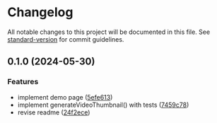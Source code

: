 # Changelog

All notable changes to this project will be documented in this file. See [standard-version](https://github.com/conventional-changelog/standard-version) for commit guidelines.

## 0.1.0 (2024-05-30)


### Features

* implement demo page ([5efe613](https://github.com/Gumball12/generate-video-dumbnail/commit/5efe61320d2fa5ab79de6c003a0b26c1858bd43e))
* implement generateVideoThumbnail() with tests ([7459c78](https://github.com/Gumball12/generate-video-dumbnail/commit/7459c783e27aa0a5b8c11f26af06547badd6ede8))
* revise readme ([24f2ece](https://github.com/Gumball12/generate-video-dumbnail/commit/24f2ece47922d489a3a4fa1b8662e2ca26d69d1c))
